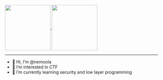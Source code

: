 <a href="https://github.com/anuraghazra/github-readme-stats">
  <img height=150 align="center" src="https://github-readme-stats.vercel.app/api?username=nemoola&show_icons=true&theme=transparent" />
</a>
<a href="https://github.com/anuraghazra/convoychat">
  <img height=150 align="center" src="https://github-readme-stats.vercel.app/api/top-langs?username=nemoola&layout=compact&langs_count=10&theme=transparent&card_width=225" />
</a>

---

- 👋 Hi, I’m @nemoola
- 👀 I’m interested in CTF
- 🌱 I’m currently learning security and low layer programming
